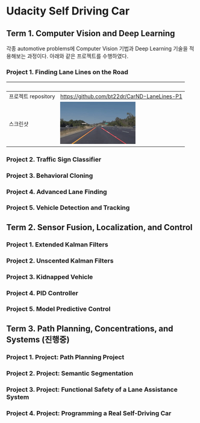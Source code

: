 # Udacity Self Driving Car

## Term 1. Computer Vision and Deep Learning
각종 automotive problems에 Computer Vision 기법과 Deep Learning 기술을 적용해보는 과정이다. 아래와 같은 프로젝트를 수행하였다. 

### Project 1. Finding Lane Lines on the Road
&nbsp; | &nbsp;
--- | --- 
프로젝트 repository | https://github.com/bt22dr/CarND-LaneLines-P1
스크린샷 | ![CarND-LaneLines-P1](https://github.com/bt22dr/bt22dr.github.io/blob/master/assets/images/sdc-lane-lines1.gif)


### Project 2. Traffic Sign Classifier
### Project 3. Behavioral Cloning
### Project 4. Advanced Lane Finding
### Project 5. Vehicle Detection and Tracking

## Term 2. Sensor Fusion, Localization, and Control
### Project 1. Extended Kalman Filters
### Project 2. Unscented Kalman Filters
### Project 3. Kidnapped Vehicle
### Project 4. PID Controller
### Project 5. Model Predictive Control

## Term 3. Path Planning, Concentrations, and Systems (진행중)
### Project 1. Project: Path Planning Project
### Project 2. Project: Semantic Segmentation
### Project 3. Project: Functional Safety of a Lane Assistance System
### Project 4. Project: Programming a Real Self-Driving Car
